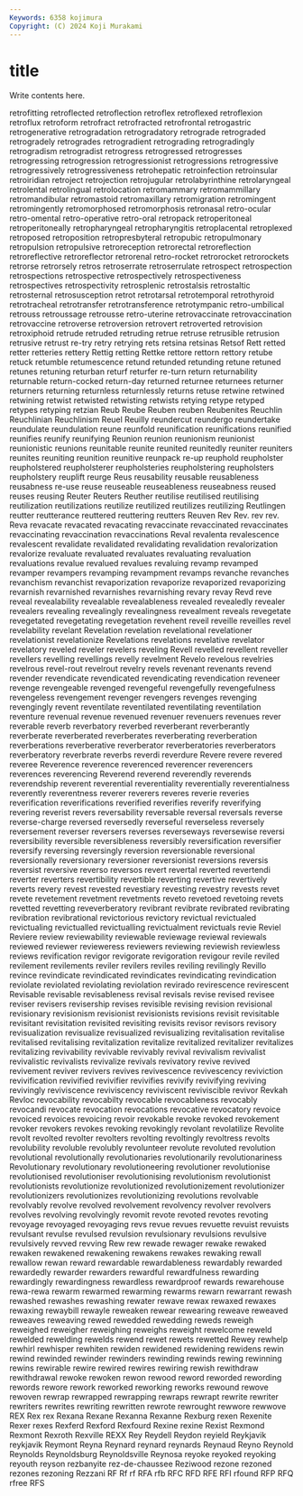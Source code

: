 ```yaml
---
Keywords: 6358 kojimura
Copyright: (C) 2024 Koji Murakami
---
```


# title

Write contents here.



 retrofitting retroflected retroflection retroflex retroflexed retroflexion retroflux retroform retrofract
retrofracted retrofrontal retrogastric retrogenerative retrogradation retrogradatory retrograde retrograded retrogradely retrogrades
retrogradient retrograding retrogradingly retrogradism retrogradist retrogress retrogressed retrogresses retrogressing retrogression
retrogressionist retrogressions retrogressive retrogressively retrogressiveness retrohepatic retroinfection retroinsular retroiridian retroject
retrojection retrojugular retrolabyrinthine retrolaryngeal retrolental retrolingual retrolocation retromammary retromammillary retromandibular
retromastoid retromaxillary retromigration retromingent retromingently retromorphosed retromorphosis retronasal retro-ocular retro-omental
retro-operative retro-oral retropack retroperitoneal retroperitoneally retropharyngeal retropharyngitis retroplacental retroplexed retroposed
retroposition retropresbyteral retropubic retropulmonary retropulsion retropulsive retroreception retrorectal retroreflection retroreflective
retroreflector retrorenal retro-rocket retrorocket retrorockets retrorse retrorsely retros retroserrate retroserrulate
retrospect retrospection retrospections retrospective retrospectively retrospectiveness retrospectives retrospectivity retrosplenic retrostalsis
retrostaltic retrosternal retrosusception retrot retrotarsal retrotemporal retrothyroid retrotracheal retrotransfer retrotransference
retrotympanic retro-umbilical retrouss retroussage retrousse retro-uterine retrovaccinate retrovaccination retrovaccine retroverse
retroversion retrovert retroverted retrovision retroxiphoid retrude retruded retruding retrue retruse
retrusible retrusion retrusive retrust re-try retry retrying rets retsina retsinas
Retsof Rett retted retter retteries rettery Rettig retting Rettke rettore
rettorn rettory retube retuck retumble retumescence retund retunded retunding retune
retuned retunes retuning returban returf returfer re-turn return returnability returnable
return-cocked return-day returned returnee returnees returner returners returning returnless returnlessly
returns retuse retwine retwined retwining retwist retwisted retwisting retwists retying
retype retyped retypes retyping retzian Reub Reube Reuben reuben Reubenites
Reuchlin Reuchlinian Reuchlinism Reuel Reuilly reundercut reundergo reundertake reundulate reundulation
reune reunfold reunification reunifications reunified reunifies reunify reunifying Reunion reunion
reunionism reunionist reunionistic reunions reunitable reunite reunited reunitedly reuniter reuniters
reunites reuniting reunition reunitive reunpack re-up reuphold reupholster reupholstered reupholsterer
reupholsteries reupholstering reupholsters reupholstery reuplift reurge Reus reusability reusable reusableness
reusabness re-use reuse reuseable reuseableness reuseabness reused reuses reusing Reuter
Reuters Reuther reutilise reutilised reutilising reutilization reutilizations reutilize reutilized reutilizes
reutilizing Reutlingen reutter reutterance reuttered reuttering reutters Reuven Rev Rev.
rev rev. Reva revacate revacated revacating revaccinate revaccinated revaccinates revaccinating
revaccination revaccinations Reval revalenta revalescence revalescent revalidate revalidated revalidating revalidation
revalorization revalorize revaluate revaluated revaluates revaluating revaluation revaluations revalue revalued
revalues revaluing revamp revamped revamper revampers revamping revampment revamps revanche
revanches revanchism revanchist revaporization revaporize revaporized revaporizing revarnish revarnished revarnishes
revarnishing revary revay Revd reve reveal revealability revealable revealableness revealed
revealedly revealer revealers revealing revealingly revealingness revealment reveals revegetate revegetated
revegetating revegetation revehent reveil reveille reveilles revel revelability revelant Revelation
revelation revelational revelationer revelationist revelationize Revelations revelations revelative revelator revelatory
reveled reveler revelers reveling Revell revelled revellent reveller revellers revelling
revellings revelly revelment Revelo revelous revelries revelrous revel-rout revelrout revelry
revels revenant revenants revend revender revendicate revendicated revendicating revendication reveneer
revenge revengeable revenged revengeful revengefully revengefulness revengeless revengement revenger revengers
revenges revenging revengingly revent reventilate reventilated reventilating reventilation reventure revenual
revenue revenued revenuer revenuers revenues rever reverable reverb reverbatory reverbed
reverberant reverberantly reverberate reverberated reverberates reverberating reverberation reverberations reverberative reverberator
reverberatories reverberators reverberatory reverbrate reverbs reverdi reverdure Revere revere revered
reveree Reverence reverence reverenced reverencer reverencers reverences reverencing Reverend reverend
reverendly reverends reverendship reverent reverential reverentiality reverentially reverentialness reverently reverentness
reverer reverers reveres reverie reveries reverification reverifications reverified reverifies reverify
reverifying revering reverist revers reversability reversable reversal reversals reverse reverse-charge
reversed reversedly reverseful reverseless reversely reversement reverser reversers reverses reverseways
reversewise reversi reversibility reversible reversibleness reversibly reversification reversifier reversify reversing
reversingly reversion reversionable reversional reversionally reversionary reversioner reversionist reversions reversis
reversist reversive reverso reversos revert revertal reverted revertendi reverter reverters
revertibility revertible reverting revertive revertively reverts revery revest revested revestiary
revesting revestry revests revet revete revetement revetment revetments reveto revetoed
revetoing revets revetted revetting reveverberatory revibrant revibrate revibrated revibrating revibration
revibrational revictorious revictory revictual revictualed revictualing revictualled revictualling revictualment revictuals
revie Reviel Reviere review reviewability reviewable reviewage reviewal reviewals reviewed
reviewer revieweress reviewers reviewing reviewish reviewless reviews revification revigor revigorate
revigoration revigour revile reviled revilement revilements reviler revilers reviles reviling
revilingly Revillo revince revindicate revindicated revindicates revindicating revindication reviolate reviolated
reviolating reviolation revirado revirescence revirescent Revisable revisable revisableness revisal revisals
revise revised revisee reviser revisers revisership revises revisible revising revision
revisional revisionary revisionism revisionist revisionists revisions revisit revisitable revisitant revisitation
revisited revisiting revisits revisor revisors revisory revisualization revisualize revisualized revisualizing
revitalisation revitalise revitalised revitalising revitalization revitalize revitalized revitalizer revitalizes revitalizing
revivability revivable revivably revival revivalism revivalist revivalistic revivalists revivalize revivals
revivatory revive revived revivement reviver revivers revives revivescence revivescency reviviction
revivification revivified revivifier revivifies revivify revivifying reviving revivingly reviviscence reviviscency
reviviscent reviviscible revivor Revkah Revloc revocability revocabilty revocable revocableness revocably
revocandi revocate revocation revocations revocative revocatory revoice revoiced revoices revoicing
revoir revokable revoke revoked revokement revoker revokers revokes revoking revokingly
revolant revolatilize Revolite revolt revolted revolter revolters revolting revoltingly revoltress
revolts revolubility revoluble revolubly revolunteer revolute revoluted revolution revolutional revolutionally
revolutionaries revolutionarily revolutionariness Revolutionary revolutionary revolutioneering revolutioner revolutionise revolutionised revolutioniser
revolutionising revolutionism revolutionist revolutionists revolutionize revolutionized revolutionizement revolutionizer revolutionizers revolutionizes
revolutionizing revolutions revolvable revolvably revolve revolved revolvement revolvency revolver revolvers
revolves revolving revolvingly revomit revote revoted revotes revoting revoyage revoyaged
revoyaging revs revue revues revuette revuist revuists revulsant revulse revulsed
revulsion revulsionary revulsions revulsive revulsively revved revving Rew rew rewade
rewager rewake rewaked rewaken rewakened rewakening rewakens rewakes rewaking rewall
rewallow rewan reward rewardable rewardableness rewardably rewarded rewardedly rewarder rewarders
rewardful rewardfulness rewarding rewardingly rewardingness rewardless rewardproof rewards rewarehouse rewa-rewa
rewarm rewarmed rewarming rewarms rewarn rewarrant rewash rewashed rewashes rewashing
rewater rewave rewax rewaxed rewaxes rewaxing rewaybill rewayle reweaken rewear
rewearing reweave reweaved reweaves reweaving rewed rewedded rewedding reweds reweigh
reweighed reweigher reweighing reweighs reweight rewelcome reweld rewelded rewelding rewelds
rewend rewet rewets rewetted Rewey rewhelp rewhirl rewhisper rewhiten rewiden
rewidened rewidening rewidens rewin rewind rewinded rewinder rewinders rewinding rewinds
rewing rewinning rewins rewirable rewire rewired rewires rewiring rewish rewithdraw
rewithdrawal rewoke rewoken rewon rewood reword reworded rewording rewords rewore
rework reworked reworking reworks rewound rewove rewoven rewrap rewrapped rewrapping
rewraps rewrapt rewrite rewriter rewriters rewrites rewriting rewritten rewrote rewrought
rewwore rewwove REX Rex rex Rexana Rexane Rexanna Rexanne Rexburg
rexen Rexenite Rexer rexes Rexferd Rexford Rexfourd Rexine rexine Rexist
Rexmond Rexmont Rexroth Rexville REXX Rey Reydell Reydon reyield Reykjavik
reykjavik Reymont Reyna Reynard reynard reynards Reynaud Reyno Reynold Reynolds
Reynoldsburg Reynoldsville Reynosa reyoke reyoked reyoking reyouth reyson rezbanyite rez-de-chaussee
Reziwood rezone rezoned rezones rezoning Rezzani RF Rf rf RFA
rfb RFC RFD RFE RFI rfound RFP RFQ rfree RFS
